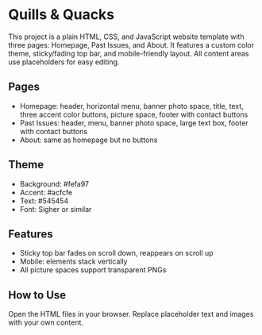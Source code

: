 # Quills & Quacks

This project is a plain HTML, CSS, and JavaScript website template with three pages: Homepage, Past Issues, and About. It features a custom color theme, sticky/fading top bar, and mobile-friendly layout. All content areas use placeholders for easy editing.

## Pages
- Homepage: header, horizontal menu, banner photo space, title, text, three accent color buttons, picture space, footer with contact buttons
- Past Issues: header, menu, banner photo space, large text box, footer with contact buttons
- About: same as homepage but no buttons

## Theme
- Background: #fefa97
- Accent: #acfcfe
- Text: #545454
- Font: Sigher or similar

## Features
- Sticky top bar fades on scroll down, reappears on scroll up
- Mobile: elements stack vertically
- All picture spaces support transparent PNGs

## How to Use
Open the HTML files in your browser. Replace placeholder text and images with your own content.
